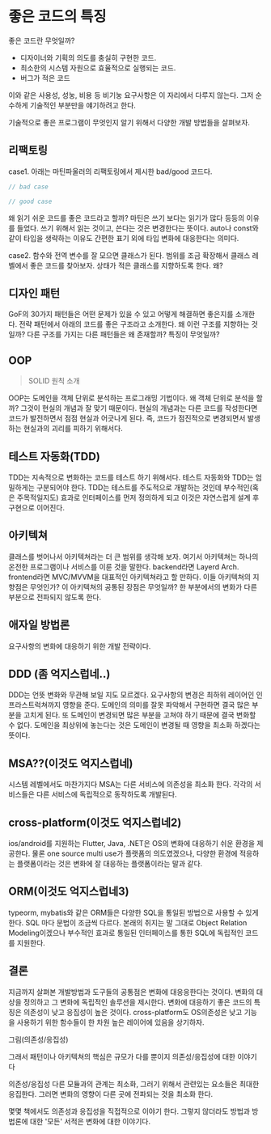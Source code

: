 # 좋은 코드의 특징

좋은 코드란 무엇일까?

- 디자이너와 기획의 의도를 충실히 구현한 코드.
- 최소한의 시스템 자원으로 효율적으로 실행되는 코드.
- 버그가 적은 코드

이와 같은 사용성, 성눙, 비용 등 비기눙 요구사항은 이 자리에서 다루지 않는다.
그저 순수하게 기술적인 부분만을 얘기하려고 한다.

기술적으로 좋은 프로그램이 무엇인지 알기 위해서 다양한 개발 방법들을 살펴보자.

## 리팩토링

case1.
아래는 마틴파울러의 리팩토링에서 제시한 bad/good 코드다.

```typescript
// bad case
```

```typescript
// good case
```

왜 읽기 쉬운 코드를 좋은 코드라고 할까?
마틴은 쓰기 보다는 읽기가 많다 등등의 이유를 들었다.
쓰기 위해서 읽는 것이고, 쓴다는 것은 변경한다는 뜻이다.
auto나 const와 같이 타입을 생략하는 이유도 간편한 표기 외에 타입 변화에 대응한다는 의미다.

case2.
함수와 전역 변수를 잘 모으면 클래스가 된다.
범위를 조금 확장해서 클래스 레벨에서 좋은 코드를 찾아보자.
상태가 적은 클래스를 지향하도록 한다. 왜?

## 디자인 패턴

GoF의 30가지 패턴들은 어떤 문제가 있을 수 있고 어떻게 해결하면 좋은지를 소개한다.
전략 패턴에서 아래의 코드를 좋은 구조라고 소개한다.
왜 이런 구조를 지향하는 것일까?
다른 구조를 가지는 다른 패턴들은 왜 존재할까? 특징이 무엇일까?

## OOP

> SOLID 원칙 소개

OOP는 도메인을 객체 단위로 분석하는 프로그래밍 기법이다. 왜 객체 단위로 분석을 할까? 그것이 현실의 개념과 잘 맞기 때문이다.
현실의 개념과는 다른 코드를 작성한다면 코드가 발전하면서 점점 현실과 어긋나게 된다. 즉, 코드가 점진적으로 변경되면서 발생하는 현실과의 괴리를 피하기 위해서다.

## 테스트 자동화(TDD)

TDD는 지속적으로 변화하는 코드를 테스트 하기 위해서다. 테스트 자동화와 TDD는 엄밀하게는 구분되어야 한다. TDD는 테스트를 주도적으로 개발하는 것인데 부수적인(혹은 주목적일지도) 효과로 인터페이스를 먼저 정의하게 되고 이것은 자연스럽게 설계 후 구현으로 이어진다.

## 아키텍쳐

클래스를 벗어나서 아키텍쳐라는 더 큰 범위를 생각해 보자.
여기서 아키텍쳐는 하나의 온전한 프로그램이나 서비스를 이룬 것을 말한다.
backend라면 Layerd Arch. frontend라면 MVC/MVVM을 대표적인 아키텍쳐라고 할 만하다.
이들 아키텍쳐의 지향점은 무엇인가? 이 아키텍쳐의 공통된 장점은 무엇일까?
한 부분에서의 변화가 다른 부분으로 전파되지 않도록 한다.

## 애자일 방법론

요구사항의 변화에 대응하기 위한 개발 전략이다.

## DDD (좀 억지스럽네..)

DDD는 언뜻 변화와 무관해 보일 지도 모르겠다. 요구사항의 변경은 최하위 레이어인 인프라스트럭쳐까지 영향을 준다.
도메인의 의미를 잘못 파악해서 구현하면 결국 많은 부분을 고치게 된다. 또 도메인이 변경되면 많은 부분을 고쳐야 하기 때문에 결국 변화할 수 없다. 도메인을 최상위에 놓는다는 것은 도메인이 변경될 때 영향을 최소화 하겠다는 뜻이다.

## MSA??(이것도 억지스럽네)

시스템 레벨에서도 마찬가지다
MSA는 다른 서비스에 의존성을 최소화 한다. 각각의 서비스들은 다른 서비스에 독립적으로 동작하도록 개발된다.

## cross-platform(이것도 억지스럽네2)

ios/android를 지원하는 Flutter, Java, .NET은 OS의 변화에 대응하기 쉬운 환경을 제공한다. 물론 one source multi use가 플랫폼의 의도였겠으나, 다양한 환경에 적응하는 플랫폼이라는 것은 변화에 잘 대응하는 플랫폼이라는 말과 같다.

## ORM(이것도 억지스럽네3)

typeorm, mybatis와 같은 ORM들은 다양한 SQL을 통일된 방법으로 사용할 수 있게 한다.
SQL 마다 문법이 조금씩 다르다. 본래의 취지는 말 그대로 Object Relation Modeling이겠으나 부수적인 효과로 통일된 인터페이스를 통한 SQL에 독립적인 코드를 지원한다.

## 결론

지금까지 살펴본 개발방법과 도구들의 공통점은 변화에 대응응한다는 것이다.
변화의 대상을 정의하고 그 변화에 독립적인 솔루션을 제시한다.
변화에 대응하기 좋은 코드의 특징은 의존성이 낮고 응집성이 높은 것이다.
cross-platform도 OS의존성은 낮고 기능을 사용하기 위한 함수들이 한 차원 높은 레이어에 있음을 상기하자.

그림(의존성/응집성)

그래서 패턴이나 아키텍쳐의 핵심은 규모가 다를 뿐이지 의존성/응집성에 대한 이야기다

의존성/응집성
다른 모듈과의 관계는 최소화, 그러기 위해서 관련있는 요소들은 최대한 응집한다.
그러면 변화의 영향이 다른 곳에 전파되는 것을 최소화 한다.

몇몇 책에서도 의존성과 응집성을 직접적으로 이야기 한다.
그렇지 않더라도 방법과 방법론에 대한 '모든' 서적은 변화에 대한 이야기다.
